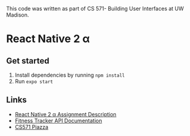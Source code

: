 This code was written as part of CS 571- Building User Interfaces at UW Madison.
# React Native 2 &alpha;

## Get started
1. Install dependencies by running `npm install`
2. Run `expo start`

## Links
- [React Native 2 &alpha; Assignment Description](https://canvas.wisc.edu/courses/273395/assignments/1387915)
- [Fitness Tracker API Documentation](https://documenter.getpostman.com/view/2613990/UVC5Enhe)
- [CS571 Piazza](https://piazza.com/class/kt08hp32l2b2p2)
